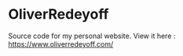 # OliverRedeyoff
Source code for my personal website.
View it here : https://www.oliverredeyoff.com/
